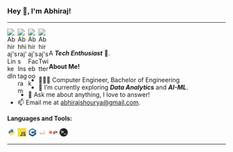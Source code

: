 ### Hey 👋, I'm Abhiraj!</h3>
----
<a href="https://www.linkedin.com/in/abhirajshourya/">
  <img align="left" alt="Abhiraj's LinkedIn" width="24px" src="https://cdn.jsdelivr.net/npm/simple-icons@v3/icons/linkedin.svg" />
</a> <a href="https://www.instagram.com/abhirajshourya/">
  <img align="left" alt="Abhhiraj's Instagram" width="24px" src="https://cdn.jsdelivr.net/npm/simple-icons@v3/icons/instagram.svg" />
</a> <a href="https://www.facebook.com/abhirajshourya">
  <img align="left" alt="Abhiraj's Facebook" width="24px" src="https://cdn.jsdelivr.net/npm/simple-icons@v3/icons/facebook.svg" />
</a> <a href="https://twitter.com/abhirajshourya">
  <img align="left" alt="Abhiraj's Twitter" width="24px" src="https://cdn.jsdelivr.net/npm/simple-icons@3.13.0/icons/twitter.svg" />
</a>
</br>
</br>

A ***Tech Enthusiast*** 🚀.

**About Me!**

- 👨🏽‍💻 Computer Engineer, Bachelor of Engineering
- 🌱 I’m currently exploring ***Data Analytics*** and ***AI-ML***.
- 💬 Ask me about anything, I love to answer!
- 📫 Email me at [abhirajshourya@gmail.com](mailto:abhirajshourya@gmail.com).



**Languages and Tools:**  

<code><img height="20" src="https://raw.githubusercontent.com/github/explore/80688e429a7d4ef2fca1e82350fe8e3517d3494d/topics/python/python.png"></code> <code><img height="20" src="https://raw.githubusercontent.com/github/explore/80688e429a7d4ef2fca1e82350fe8e3517d3494d/topics/javascript/javascript.png"></code> <code><img height="20" src="https://raw.githubusercontent.com/github/explore/80688e429a7d4ef2fca1e82350fe8e3517d3494d/topics/cpp/cpp.png"></code> <code><img height="20" src="https://raw.githubusercontent.com/github/explore/80688e429a7d4ef2fca1e82350fe8e3517d3494d/topics/mysql/mysql.png"></code> <code><img height="20" src="https://raw.githubusercontent.com/github/explore/80688e429a7d4ef2fca1e82350fe8e3517d3494d/topics/git/git.png"></code> <code><img height="20" src="https://raw.githubusercontent.com/github/explore/80688e429a7d4ef2fca1e82350fe8e3517d3494d/topics/terminal/terminal.png"></code>

----

